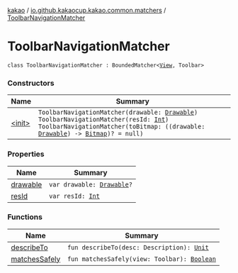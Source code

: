 [kakao](../../index.md) / [io.github.kakaocup.kakao.common.matchers](../index.md) / [ToolbarNavigationMatcher](./index.md)

# ToolbarNavigationMatcher

`class ToolbarNavigationMatcher : BoundedMatcher<`[`View`](https://developer.android.com/reference/android/view/View.html)`, Toolbar>`

### Constructors

| Name | Summary |
|---|---|
| [&lt;init&gt;](-init-.md) | `ToolbarNavigationMatcher(drawable: `[`Drawable`](https://developer.android.com/reference/android/graphics/drawable/Drawable.html)`)`<br>`ToolbarNavigationMatcher(resId: `[`Int`](https://kotlinlang.org/api/latest/jvm/stdlib/kotlin/-int/index.html)`)`<br>`ToolbarNavigationMatcher(toBitmap: ((drawable: `[`Drawable`](https://developer.android.com/reference/android/graphics/drawable/Drawable.html)`) -> `[`Bitmap`](https://developer.android.com/reference/android/graphics/Bitmap.html)`)? = null)` |

### Properties

| Name | Summary |
|---|---|
| [drawable](drawable.md) | `var drawable: `[`Drawable`](https://developer.android.com/reference/android/graphics/drawable/Drawable.html)`?` |
| [resId](res-id.md) | `var resId: `[`Int`](https://kotlinlang.org/api/latest/jvm/stdlib/kotlin/-int/index.html) |

### Functions

| Name | Summary |
|---|---|
| [describeTo](describe-to.md) | `fun describeTo(desc: Description): `[`Unit`](https://kotlinlang.org/api/latest/jvm/stdlib/kotlin/-unit/index.html) |
| [matchesSafely](matches-safely.md) | `fun matchesSafely(view: Toolbar): `[`Boolean`](https://kotlinlang.org/api/latest/jvm/stdlib/kotlin/-boolean/index.html) |
